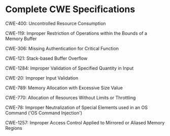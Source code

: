

# Complete CWE Specifications

CWE-400: Uncontrolled Resource Consumption

CWE-119: Improper Restriction of Operations within the Bounds of a Memory Buffer

CWE-306: Missing Authentication for Critical Function

CWE-121: Stack-based Buffer Overflow

CWE-1284: Improper Validation of Specified Quantity in Input

CWE-20: Improper Input Validation

CWE-789: Memory Allocation with Excessive Size Value

CWE-770: Allocation of Resources Without Limits or Throttling

CWE-78: Improper Neutralization of Special Elements used in an OS Command ('OS Command Injection')

CWE-1257: Improper Access Control Applied to Mirrored or Aliased Memory Regions